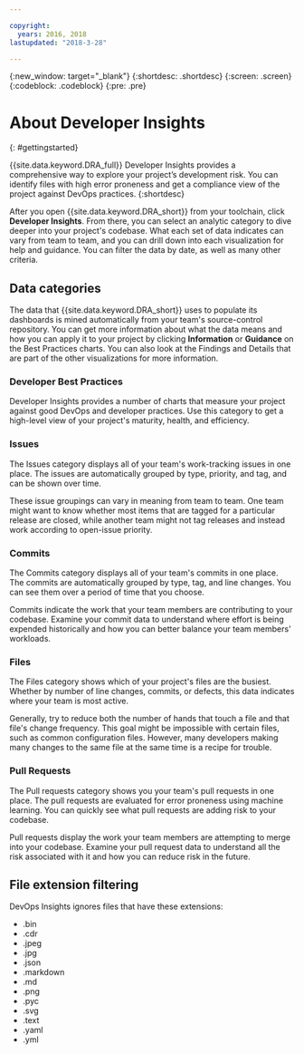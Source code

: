 ```yaml
---

copyright:
  years: 2016, 2018
lastupdated: "2018-3-28"

---
```


{:new_window: target="_blank"}
{:shortdesc: .shortdesc}
{:screen: .screen}
{:codeblock: .codeblock}
{:pre: .pre}

# About Developer Insights
{: #gettingstarted}

{{site.data.keyword.DRA_full}} Developer Insights provides a comprehensive way to explore your project’s development risk. You can identify files with high error proneness and get a compliance view of the project against DevOps practices.
{:shortdesc}

After you open {{site.data.keyword.DRA_short}} from your toolchain, click **Developer Insights**. From there, you can select an analytic category to dive deeper into your project's codebase. What each set of data indicates can vary from team to team, and you can drill down into each visualization for help and guidance. You can filter the data by date, as well as many other criteria.

## Data categories
The data that {{site.data.keyword.DRA_short}} uses to populate its dashboards is mined automatically from your team's source-control repository. You can get more information about what the data means and how you can apply it to your project by clicking **Information** or **Guidance** on the Best Practices charts. You can also look at the Findings and Details that are part of the other visualizations for more information.

### Developer Best Practices

Developer Insights provides a number of charts that measure your project against good DevOps and developer practices. Use this category to get a high-level view of your project's maturity, health, and efficiency.

### Issues

The Issues category displays all of your team's work-tracking issues in one place. The issues are automatically grouped by type, priority, and tag, and can be shown over time.

These issue groupings can vary in meaning from team to team. One team might want to know whether most items that are tagged for a particular release are closed, while another team might not tag releases and instead work according to open-issue priority.  

### Commits

The Commits category displays all of your team's commits in one place. The commits are automatically grouped by type, tag, and line changes. You can see them over a period of time that you choose.

Commits indicate the work that your team members are contributing to your codebase. Examine your commit data to understand where effort is being expended historically and how you can better balance your team members' workloads.

### Files

The Files category shows which of your project's files are the busiest. Whether by number of line changes, commits, or defects, this data indicates where your team is most active.

Generally, try to reduce both the number of hands that touch a file and that file's change frequency. This goal might be impossible with certain files, such as common configuration files. However, many developers making many changes to the same file at the same time is a recipe for trouble.

### Pull Requests

The Pull requests category shows you your team's pull requests in one place.  The pull requests are evaluated for error proneness using machine learning.  You can quickly see what pull requests are adding risk to your codebase.

Pull requests display the work your team members are attempting to merge into your codebase.  Examine your pull request data to understand all the risk associated with it and how you can reduce risk in the future.

## File extension filtering

DevOps Insights ignores files that have these extensions:

* .bin
* .cdr
* .jpeg
* .jpg
* .json
* .markdown
* .md
* .png
* .pyc
* .svg
* .text
* .yaml
* .yml

